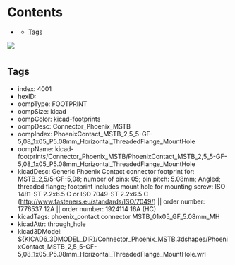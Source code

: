 



Contents
========

* [](#)
	* [Tags](#tags)
  
![][im]
# 

## Tags

- index: 4001
- hexID: 
- oompType: FOOTPRINT
- oompSize: kicad
- oompColor: kicad-footprints
- oompDesc: Connector_Phoenix_MSTB
- oompIndex: PhoenixContact_MSTB_2,5_5-GF-5,08_1x05_P5.08mm_Horizontal_ThreadedFlange_MountHole
- oompName: kicad-footprints/Connector_Phoenix_MSTB/PhoenixContact_MSTB_2,5_5-GF-5,08_1x05_P5.08mm_Horizontal_ThreadedFlange_MountHole
- kicadDesc: Generic Phoenix Contact connector footprint for: MSTB_2,5/5-GF-5,08; number of pins: 05; pin pitch: 5.08mm; Angled; threaded flange; footprint includes mount hole for mounting screw: ISO 1481-ST 2.2x6.5 C or ISO 7049-ST 2.2x6.5 C (http://www.fasteners.eu/standards/ISO/7049/) || order number: 1776537 12A || order number: 1924114 16A (HC)
- kicadTags: phoenix_contact connector MSTB_01x05_GF_5.08mm_MH
- kicadAttr: through_hole
- kicad3DModel: ${KICAD6_3DMODEL_DIR}/Connector_Phoenix_MSTB.3dshapes/PhoenixContact_MSTB_2,5_5-GF-5,08_1x05_P5.08mm_Horizontal_ThreadedFlange_MountHole.wrl



[im]: image.png
